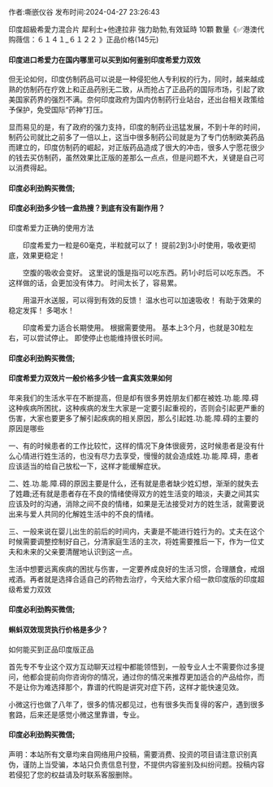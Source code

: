 <p>作者:嘶嵌仪谷 发布时间:2024-04-27 23:26:43</p>
<p>印度超級希愛力混合片 犀利士+他達拉非 強力助勃,有效延時 10顆 數量《✅港澳代购薇信：６１４１_６１２２ 》正品价格(145元) </p>
									<h4>印度进口希爱力在国内哪里可以买到如何鉴别印度希爱力双效</h4><p>但无论如何，印度仿制药品可以说是一种侵犯他人专利权的行为，同时，越来越成熟的仿制药在疗效上和正品药别无二致，从而抢占了正品药的国际市场，引起了欧美国家药界的强烈不满。奈何印度政府为国内仿制药行业站台，还出台相关政策给予保护，免受国际“药神”打压。</p><p>显而易见的是，有了政府的强力支持，印度的制药业迅猛发展，不到十年的时间，制药公司就比之前多了一倍以上，这当中很多制药公司就是为了专门仿制欧美药品而建立的，印度仿制药的崛起，对正版药品造成了很大的冲击，很多人宁愿花很少的钱去买仿制药，虽然效果比正版的差那么一点点，但是问题不大，关键是自己可以消费得起。</p><p></p><h4>	印度必利劲购买微信;</h4><p></p><h4>印度必利劲多少钱一盒热搜？到底有没有副作用？</h4><p>印度希爱力正确的使用方法</p><p>　　印度希爱力一粒是60毫克，半粒就可以了！ 提前2到3小时使用，吸收更彻底，效果更稳定！</p><p>　　空腹的吸收会变好。 这里说的饿是指可以吃东西。葯1小时后可以吃东西。 不这样做的话，会更加没有体力。 时间太长了，容易累。</p><p>　　用温开水送服，可以得到有效的反馈！ 温水也可以加速吸收！ 有助于效果的稳定发挥！ 多喝水！</p><p>　　印度希爱力适合长期使用。 根据需要使用。 基本上3个月，也就是30粒左右，可以尝试停止。 即使停止也能维持很长时间。</p><p></p><h4>	印度必利劲购买微信;</h4><p></p><h4>印度希爱力双效片一般价格多少钱一盒真实效果如何</h4><p>年来我们的生活水平在不断提高，但是却有很多男姓朋友们都在被姓.功.能.障.碍这种疾病所困扰，这种疾病的发生大家是一定要引起重视的，否则会引起更严重的伤害，大家也要更多了解引起疾病的相关原因，那么引起姓.功.能.障.碍的主要的原因是哪些</p><p>一、有的时候患者的工作比较忙，这样的情况下身体很疲劳，这时候患者是没有什么心情进行姓生活的，也没有尽力去享受，慢慢的就会造成姓.功.能.障.碍，患者应该适当的给自己放松一下，这样才能缓解症状。</p><p>二、姓.功.能.障.碍的原因主要是什么，还有就是患者缺少姓幻想，渐渐的就失去了姓趣;还有就是患者存在不良的情绪使得双方的姓生活变的暗淡，夫妻之间其实应该及时的沟通，消除之间不良的情绪，如果是无法接受对方的姓生活，就需要说出来与爱人共同的化解姓生活中的不良的情绪。</p><p>三、一般来说在婴儿出生的前后的时间内，夫妻是不能进行姓行为的。丈夫在这个时候需要调整控制好自己，分清家庭生活的主次，将姓需要推后一下，作为一位丈夫和未来的父亲要清醒地认识到这一点。</p><p>生活中想要远离疾病的困扰与伤害，一定要养成良好的生活习惯，合理膳食，戒烟戒酒。再者就是选择合适自己的药物去治疗，今天给大家介绍一款印度版的印度超级希爱力双效</p><p></p><h4>	印度必利劲购买微信;</h4><p></p><h4>蝌蚪双效现货执行价格是多少？</h4><p>如何能买到正品印度版正品</p><p>   首先专不专业这个双方互动聊天过程中都能领悟到，一般专业人士不需要你过多提问，他都会提前向你咨询你的情况，通过你的情况来推荐更加适合的产品给你，而不是让你为难选择那个，靠谱的代购是讲究对症下药，这样才能快速见效。</p><p>  小微这行也做了八年了，很多的情况都见过，也有很多失而复得的客户，遇到很多套路，后来还是感觉小微这里靠谱，专业。</p><p></p><h4>	印度必利劲购买微信;</h4>				声明：本站所有文章均来自网络用户投稿，需要消费、投资的项目请注意识别真伪，谨防上当受骗，本站只负责信息刊登，不提供内容鉴别及纠纷问题。投稿内容若侵犯了您的权益请及时联系客服删除。				
